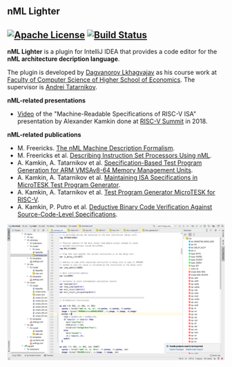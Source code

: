 nML Lighter
---
[![Apache License](https://img.shields.io/badge/license-Apache%202-blue.svg)](LICENSE)
[![Build Status](https://travis-ci.org/andrewt0301/nml-lighter.svg?branch=master)](
https://travis-ci.org/andrewt0301/nml-lighter)
---

__nML Lighter__ is a plugin for IntelliJ IDEA that provides a code editor for the __nML
architecture decription language__.

The plugin is developed by [Dagvanorov Lkhagvajav](https://github.com/tombuuz) as his course work at
[Faculty of Computer Science of Higher School of Economics](https://cs.hse.ru/en/).
The supervisor is [Andrei Tatarnikov](https://github.com/andrewt0301).

__nML-related presentations__

* [Video](https://www.youtube.com/watch?v=7phKiMm3onE)
of the "Machine-Readable Specifications of RISC-V ISA" presentation by Alexander Kamkin 
done at [RISC-V Summit](https://riscv.org/proceedings/2018/12/inaugural-risc-v-summit-proceedings/)
in 2018.

__nML-related publications__

* M. Freericks.
  [The nML Machine Description Formalism](
  http://citeseerx.ist.psu.edu/viewdoc/download?doi=10.1.1.40.4384&rep=rep1&type=pdf).
* M. Freericks et al.
  [Describing Instruction Set Processors Using nML](
  https://core.ac.uk/download/pdf/23797703.pdf).
* A. Kamkin, A. Tatarnikov et al.
  [Specification-Based Test Program Generation for ARM VMSAv8-64 Memory Management Units](
  https://ieeexplore.ieee.org/document/7548929).
* A. Kamkin, A. Tatarnikov et al.
  [Maintaining ISA Specifications in MicroTESK Test Program Generator](
  https://ieeexplore.ieee.org/document/8396942).
* A. Kamkin, A. Tatarnikov et al.
  [Test Program Generator MicroTESK for RISC-V](
  https://ieeexplore.ieee.org/document/8746054).
* A. Kamkin, P. Putro et al.
  [Deductive Binary Code Verification Against Source-Code-Level Specifications](
  https://link.springer.com/chapter/10.1007/978-3-030-50995-8_3).

![nML Lighter](nML_IntelliJ_Plugin.png)
